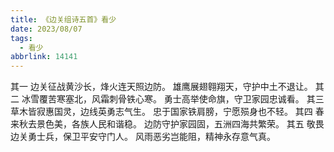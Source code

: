 ```yaml
---
title: 《边关组诗五首》看少
date: 2023/08/07
tags:
  - 看少
abbrlink: 14141
---
```

其一
边关征战黄沙长，烽火连天照边防。
雄鹰展翅翱翔天，守护中土不退让。
其二
冰雪覆苦寒塞北，风霜刺骨铁心寒。
勇士高举使命旗，守卫家园忠诚看。
其三
草木皆寂惠国灵，边线英勇志气生。
忠于国家铁肩膀，宁愿殒身也不轻。
其四
春来秋去景色美，各族人民和谐稳。
边防守护家园固，五洲四海共繁荣。
其五
敬畏边关勇士兵，保卫平安守门人。
风雨恶劣岂能阻，精神永存意气真。
